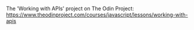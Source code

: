 The 'Working with APIs' project on The Odin Project: https://www.theodinproject.com/courses/javascript/lessons/working-with-apis